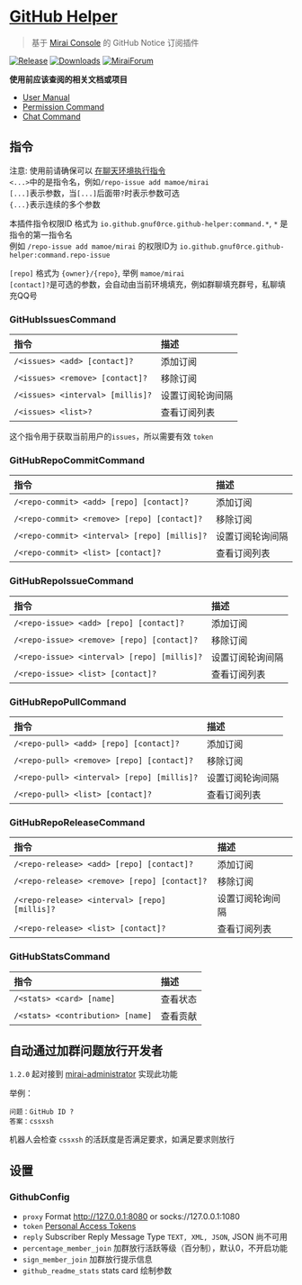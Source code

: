 # [GitHub Helper](https://github.com/gnuf0rce/github-helper)

> 基于 [Mirai Console](https://github.com/mamoe/mirai-console) 的 GitHub Notice 订阅插件

[![Release](https://img.shields.io/github/v/release/gnuf0rce/github-helper)](https://github.com/gnuf0rce/github-helper/releases)
[![Downloads](https://img.shields.io/github/downloads/gnuf0rce/github-helper/total)](https://shields.io/category/downloads)
[![MiraiForum](https://img.shields.io/badge/post-on%20MiraiForum-yellow)](https://mirai.mamoe.net/topic/554)

**使用前应该查阅的相关文档或项目**

* [User Manual](https://github.com/mamoe/mirai/blob/dev/docs/UserManual.md)
* [Permission Command](https://github.com/mamoe/mirai/blob/dev/mirai-console/docs/BuiltInCommands.md#permissioncommand)
* [Chat Command](https://github.com/project-mirai/chat-command)

## 指令

注意: 使用前请确保可以 [在聊天环境执行指令](https://github.com/project-mirai/chat-command)   
`<...>`中的是指令名，例如`/repo-issue add mamoe/mirai`  
`[...]`表示参数，当`[...]`后面带`?`时表示参数可选  
`{...}`表示连续的多个参数

本插件指令权限ID 格式为 `io.github.gnuf0rce.github-helper:command.*`, `*` 是指令的第一指令名  
例如 `/repo-issue add mamoe/mirai` 的权限ID为 `io.github.gnuf0rce.github-helper:command.repo-issue`

`[repo]` 格式为 `{owner}/{repo}`, 举例 `mamoe/mirai`  
`[contact]?`是可选的参数，会自动由当前环境填充，例如群聊填充群号，私聊填充QQ号

### GitHubIssuesCommand

| 指令                               | 描述       |
|:---------------------------------|:---------|
| `/<issues> <add> [contact]?`     | 添加订阅     |
| `/<issues> <remove> [contact]?`  | 移除订阅     |
| `/<issues> <interval> [millis]?` | 设置订阅轮询间隔 |
| `/<issues> <list>?`              | 查看订阅列表   |

这个指令用于获取当前用户的`issues`，所以需要有效 `token`

### GitHubRepoCommitCommand

| 指令                                           | 描述       |
|:---------------------------------------------|:---------|
| `/<repo-commit> <add> [repo] [contact]?`     | 添加订阅     |
| `/<repo-commit> <remove> [repo] [contact]?`  | 移除订阅     |
| `/<repo-commit> <interval> [repo] [millis]?` | 设置订阅轮询间隔 |
| `/<repo-commit> <list> [contact]?`           | 查看订阅列表   |

### GitHubRepoIssueCommand

| 指令                                          | 描述       |
|:--------------------------------------------|:---------|
| `/<repo-issue> <add> [repo] [contact]?`     | 添加订阅     |
| `/<repo-issue> <remove> [repo] [contact]?`  | 移除订阅     |
| `/<repo-issue> <interval> [repo] [millis]?` | 设置订阅轮询间隔 |
| `/<repo-issue> <list> [contact]?`           | 查看订阅列表   |

### GitHubRepoPullCommand

| 指令                                         | 描述       |
|:-------------------------------------------|:---------|
| `/<repo-pull> <add> [repo] [contact]?`     | 添加订阅     |
| `/<repo-pull> <remove> [repo] [contact]?`  | 移除订阅     |
| `/<repo-pull> <interval> [repo] [millis]?` | 设置订阅轮询间隔 |
| `/<repo-pull> <list> [contact]?`           | 查看订阅列表   |

### GitHubRepoReleaseCommand

| 指令                                            | 描述       |
|:----------------------------------------------|:---------|
| `/<repo-release> <add> [repo] [contact]?`     | 添加订阅     |
| `/<repo-release> <remove> [repo] [contact]?`  | 移除订阅     |
| `/<repo-release> <interval> [repo] [millis]?` | 设置订阅轮询间隔 |
| `/<repo-release> <list> [contact]?`           | 查看订阅列表   |

### GitHubStatsCommand

| 指令                               | 描述   |
|:---------------------------------|:-----|
| `/<stats> <card> [name]`         | 查看状态 |
| `/<stats> <contribution> [name]` | 查看贡献 |

## 自动通过加群问题放行开发者

`1.2.0` 起对接到 [mirai-administrator](https://github.com/cssxsh/mirai-administrator) 实现此功能

举例：

```
问题：GitHub ID ?
答案：cssxsh
```

机器人会检查 `cssxsh` 的活跃度是否满足要求，如满足要求则放行

## 设置

### GithubConfig

* `proxy` Format http://127.0.0.1:8080 or socks://127.0.0.1:1080
* `token` [Personal Access Tokens](https://github.com/settings/tokens)
* `reply` Subscriber Reply Message Type `TEXT, XML, JSON`, JSON 尚不可用
* `percentage_member_join` 加群放行活跃等级（百分制），默认0，不开启功能
* `sign_member_join` 加群放行提示信息
* `github_readme_stats` stats card 绘制参数